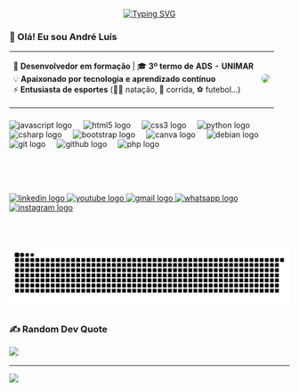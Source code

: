 <p align="center">
  <a href="https://git.io/typing-svg">
    <img src="https://readme-typing-svg.demolab.com?font=Helvetica&weight=800&size=25&duration=5040&pause=1100&color=3CD4FF&center=true&width=435&lines=%F0%9F%A7%91%F0%9F%8F%BB%E2%80%8D%F0%9F%92%BB+Andr%C3%A9+Lu%C3%ADs+Dos+Santos+Carvalho;Seja+bem+vindo+ao+meu+GitHub!" alt="Typing SVG" />
  </a>
</p>

### 👋 Olá! Eu sou André Luís  

<table>
<tr>
<td>

📌 **Desenvolvedor em formação** | 🎓 **3º termo de ADS - UNIMAR**  
💡 **Apaixonado por tecnologia e aprendizado contínuo**  
⚡ **Entusiasta de esportes** (🏊‍♂️ natação, 🏃 corrida, ⚽ futebol...)

</td>
<td align="center">
  <img src="https://media.giphy.com/media/qgQUggAC3Pfv687qPC/giphy.gif?cid=790b76116e4p3o3c080wyawaf41rcw7l9iefl3aanr6hammt&ep=v1_gifs_search&rid=giphy.gif&ct=g" height="180px" style="border-radius:10px;" />
</td>
</tr>
</table>

###

<div align="left">
  <img src="https://cdn.jsdelivr.net/gh/devicons/devicon/icons/javascript/javascript-original.svg" height="30" alt="javascript logo" />
  <img width="12" />
  <img src="https://cdn.jsdelivr.net/gh/devicons/devicon/icons/html5/html5-original.svg" height="30" alt="html5 logo" />
  <img width="12" />
  <img src="https://cdn.jsdelivr.net/gh/devicons/devicon/icons/css3/css3-original.svg" height="30" alt="css3 logo" />
  <img width="12" />
  <img src="https://cdn.jsdelivr.net/gh/devicons/devicon/icons/python/python-original.svg" height="30" alt="python logo" />
  <img width="12" />
  <img src="https://cdn.jsdelivr.net/gh/devicons/devicon/icons/csharp/csharp-original.svg" height="30" alt="csharp logo" />
  <img width="12" />
  <img src="https://cdn.jsdelivr.net/gh/devicons/devicon/icons/bootstrap/bootstrap-original.svg" height="30" alt="bootstrap logo" />
  <img width="12" />
  <img src="https://cdn.jsdelivr.net/gh/devicons/devicon/icons/canva/canva-original.svg" height="30" alt="canva logo" />
  <img width="12" />
  <img src="https://cdn.jsdelivr.net/gh/devicons/devicon/icons/debian/debian-original.svg" height="30" alt="debian logo" />
  <img width="12" />
  <img src="https://cdn.jsdelivr.net/gh/devicons/devicon/icons/git/git-original.svg" height="30" alt="git logo" />
  <img width="12" />
  <img src="https://cdn.jsdelivr.net/gh/devicons/devicon/icons/github/github-original.svg" height="30" alt="github logo" />
  <img width="12" />
  <img src="https://cdn.jsdelivr.net/gh/devicons/devicon/icons/php/php-original.svg" height="30" alt="php logo" />
</div>

###

<div align="left" style="margin-top: 80px;">
  <a href="https://www.linkedin.com/in/oandrecarvalho/" target="_blank">
    <img src="https://raw.githubusercontent.com/maurodesouza/profile-readme-generator/master/src/assets/icons/social/linkedin/default.svg" width="52" height="40" alt="linkedin logo" />
  </a>
  <a href="https://www.youtube.com/@codecast_unimar" target="_blank">
    <img src="https://raw.githubusercontent.com/maurodesouza/profile-readme-generator/master/src/assets/icons/social/youtube/default.svg" width="52" height="40" alt="youtube logo" />
  </a>
  <a href="mailto:andresantoscarvalho2004@gmail.com" target="_blank">
    <img src="https://raw.githubusercontent.com/maurodesouza/profile-readme-generator/master/src/assets/icons/social/gmail/default.svg" width="52" height="40" alt="gmail logo" />
  </a>
  <a href="https://wa.me/5514996002903?text=Olá,%20tudo%20bem?" target="_blank">
    <img src="https://raw.githubusercontent.com/maurodesouza/profile-readme-generator/master/src/assets/icons/social/whatsapp/default.svg" width="52" height="40" alt="whatsapp logo" />
  </a>
  <a href="https://www.instagram.com/oandrecarvalhoo/" target="_blank">
    <img src="https://raw.githubusercontent.com/maurodesouza/profile-readme-generator/master/src/assets/icons/social/instagram/default.svg" width="52" height="40" alt="instagram logo" />
  </a>
</div>

###

<br clear="both">

###

<img src="https://raw.githubusercontent.com/oandrecarvalho/oandrecarvalho/output/snake.svg" alt="Snake animation" />

###

### ✍️ Random Dev Quote
![](https://quotes-github-readme.vercel.app/api?type=horizontal&theme=tokyonight)

---

[![](https://visitcount.itsvg.in/api?id=oandrecarvalho&icon=0&color=10)](https://visitcount.itsvg.in)
